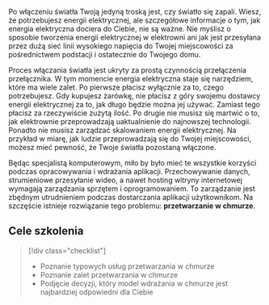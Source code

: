 Po włączeniu światła Twoją jedyną troską jest, czy światło się zapali. Wiesz, że potrzebujesz energii elektrycznej, ale szczegółowe informacje o tym, jak energia elektryczna dociera do Ciebie, nie są ważne. Nie myślisz o sposobie tworzenia energii elektrycznej w elektrowni ani jak jest przesyłana przez dużą sieć linii wysokiego napięcia do Twojej miejscowości za pośrednictwem podstacji i ostatecznie do Twojego domu.

Proces włączania światła jest ukryty za prostą czynnością przełączenia przełącznika. W tym momencie energia elektryczna staje się narzędziem, które ma wiele zalet. Po pierwsze płacisz wyłącznie za to, czego potrzebujesz. Gdy kupujesz żarówkę, nie płacisz z góry swojemu dostawcy energii elektrycznej za to, jak długo będzie można jej używać. Zamiast tego płacisz za rzeczywiście zużytą ilość. Po drugie nie musisz się martwić o to, jak elektrownie przeprowadzają uaktualnienie do najnowszej technologii. Ponadto nie musisz zarządzać skalowaniem energii elektrycznej. Na przykład w miarę, jak ludzie przeprowadzają się do Twojej miejscowości, możesz mieć pewność, że Twoje światła pozostaną włączone.

Będąc specjalistą komputerowym, miło by było mieć te wszystkie korzyści podczas opracowywania i wdrażania aplikacji. Przechowywanie danych, strumieniowe przesyłanie wideo, a nawet hosting witryny internetowej wymagają zarządzania sprzętem i oprogramowaniem. To zarządzanie jest zbędnym utrudnieniem podczas dostarczania aplikacji użytkownikom. Na szczęście istnieje rozwiązanie tego problemu: **przetwarzanie w chmurze**.

## <a name="learning-objectives"></a>Cele szkolenia
> [!div class="checklist"]
> * Poznanie typowych usług przetwarzania w chmurze
> * Poznanie zalet przetwarzania w chmurze
> * Podjęcie decyzji, który model wdrażania w chmurze jest najbardziej odpowiedni dla Ciebie

